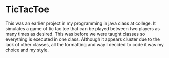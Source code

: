# TicTacToe
This was an earlier project in my programming in java class at college. It simulates a game of tic tac toe that can be played
between two players as many times as desired. This was before we were taught classes so everything is executed in one class.
Although it appears cluster due to the lack of other classes, all the formatting and way I decided to code it was my choice and 
my style.
